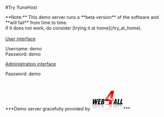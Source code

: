 #Try YunoHost

<div class="alert alert-warning" markdown="1">
**Note:** This demo server runs a **beta version** of the software and **will fail** from time to time.    
<br>
If it does not work, do consider [trying it at home](/try_at_home).

</div>

<br>

  <div class="row text-center">
    <div class="col-md-6">
      <a href="https://demo.yunohost.org/" target="_blank" class="btn btn-success btn-lg"><span class="glyphicon glyphicon-user"></span> User interface</a>
      <p class="text-muted">Username: demo<br>Password: demo</p>
    </div>
    <div class="col-md-5">
      <a href="https://demo.yunohost.org/yunohost/admin" target="_blank" class="btn btn-primary btn-lg"><span class="glyphicon glyphicon-lock"></span> Administration interface</a>
      <p class="text-muted">Password: demo</p>
    </div>
  </div>

<br>

<p class="text-center" markdown="1">
***Demo server gracefully provided by    
<a href="https://www.web4all.fr/" target="_blank"><img src="/images/web4all.png" width=100 style="vertical-align: center"></a>***
</p>
